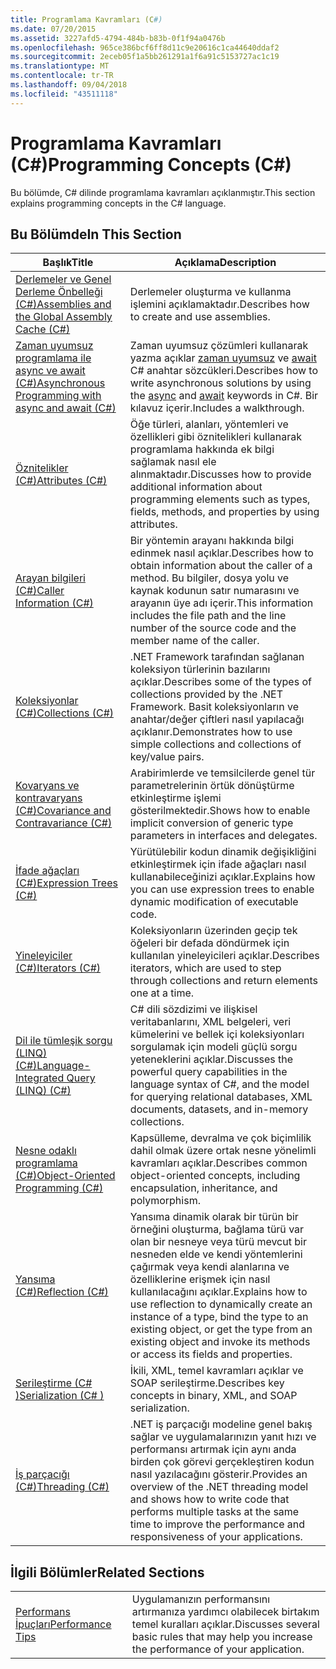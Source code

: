 ```yaml
---
title: Programlama Kavramları (C#)
ms.date: 07/20/2015
ms.assetid: 3227afd5-4794-484b-b83b-0f1f94a0476b
ms.openlocfilehash: 965ce386bcf6ff8d11c9e20616c1ca44640ddaf2
ms.sourcegitcommit: 2eceb05f1a5bb261291a1f6a91c5153727ac1c19
ms.translationtype: MT
ms.contentlocale: tr-TR
ms.lasthandoff: 09/04/2018
ms.locfileid: "43511118"
---
```

# <a name="programming-concepts-c"></a><span data-ttu-id="d055a-102">Programlama Kavramları (C#)</span><span class="sxs-lookup"><span data-stu-id="d055a-102">Programming Concepts (C#)</span></span>
<span data-ttu-id="d055a-103">Bu bölümde, C# dilinde programlama kavramları açıklanmıştır.</span><span class="sxs-lookup"><span data-stu-id="d055a-103">This section explains programming concepts in the C# language.</span></span>  
  
## <a name="in-this-section"></a><span data-ttu-id="d055a-104">Bu Bölümde</span><span class="sxs-lookup"><span data-stu-id="d055a-104">In This Section</span></span>  
  
|<span data-ttu-id="d055a-105">Başlık</span><span class="sxs-lookup"><span data-stu-id="d055a-105">Title</span></span>|<span data-ttu-id="d055a-106">Açıklama</span><span class="sxs-lookup"><span data-stu-id="d055a-106">Description</span></span>|  
|-----------|-----------------|  
|[<span data-ttu-id="d055a-107">Derlemeler ve Genel Derleme Önbelleği (C#)</span><span class="sxs-lookup"><span data-stu-id="d055a-107">Assemblies and the Global Assembly Cache (C#)</span></span>](../../../csharp/programming-guide/concepts/assemblies-gac/index.md)|<span data-ttu-id="d055a-108">Derlemeler oluşturma ve kullanma işlemini açıklamaktadır.</span><span class="sxs-lookup"><span data-stu-id="d055a-108">Describes how to create and use assemblies.</span></span>|  
|[<span data-ttu-id="d055a-109">Zaman uyumsuz programlama ile async ve await (C#)</span><span class="sxs-lookup"><span data-stu-id="d055a-109">Asynchronous Programming with async and await (C#)</span></span>](../../../csharp/programming-guide/concepts/async/index.md)|<span data-ttu-id="d055a-110">Zaman uyumsuz çözümleri kullanarak yazma açıklar [zaman uyumsuz](../../../csharp/language-reference/keywords/async.md) ve [await](../../../csharp/language-reference/keywords/await.md) C# anahtar sözcükleri.</span><span class="sxs-lookup"><span data-stu-id="d055a-110">Describes how to write asynchronous solutions by using the [async](../../../csharp/language-reference/keywords/async.md) and [await](../../../csharp/language-reference/keywords/await.md) keywords in C#.</span></span> <span data-ttu-id="d055a-111">Bir kılavuz içerir.</span><span class="sxs-lookup"><span data-stu-id="d055a-111">Includes a walkthrough.</span></span>|  
|[<span data-ttu-id="d055a-112">Öznitelikler (C#)</span><span class="sxs-lookup"><span data-stu-id="d055a-112">Attributes (C#)</span></span>](../../../csharp/programming-guide/concepts/attributes/index.md)|<span data-ttu-id="d055a-113">Öğe türleri, alanları, yöntemleri ve özellikleri gibi öznitelikleri kullanarak programlama hakkında ek bilgi sağlamak nasıl ele alınmaktadır.</span><span class="sxs-lookup"><span data-stu-id="d055a-113">Discusses how to provide additional information about programming elements such as types, fields, methods, and properties by using attributes.</span></span>|  
|[<span data-ttu-id="d055a-114">Arayan bilgileri (C#)</span><span class="sxs-lookup"><span data-stu-id="d055a-114">Caller Information (C#)</span></span>](../../../csharp/programming-guide/concepts/caller-information.md)|<span data-ttu-id="d055a-115">Bir yöntemin arayanı hakkında bilgi edinmek nasıl açıklar.</span><span class="sxs-lookup"><span data-stu-id="d055a-115">Describes how to obtain information about the caller of a method.</span></span> <span data-ttu-id="d055a-116">Bu bilgiler, dosya yolu ve kaynak kodunun satır numarasını ve arayanın üye adı içerir.</span><span class="sxs-lookup"><span data-stu-id="d055a-116">This information includes the file path and the line number of the source code and the member name of the caller.</span></span>|  
|[<span data-ttu-id="d055a-117">Koleksiyonlar (C#)</span><span class="sxs-lookup"><span data-stu-id="d055a-117">Collections (C#)</span></span>](../../../csharp/programming-guide/concepts/collections.md)|<span data-ttu-id="d055a-118">.NET Framework tarafından sağlanan koleksiyon türlerinin bazılarını açıklar.</span><span class="sxs-lookup"><span data-stu-id="d055a-118">Describes some of the types of collections provided by the .NET Framework.</span></span> <span data-ttu-id="d055a-119">Basit koleksiyonların ve anahtar/değer çiftleri nasıl yapılacağı açıklanır.</span><span class="sxs-lookup"><span data-stu-id="d055a-119">Demonstrates how to use simple collections and collections of key/value pairs.</span></span>|  
|[<span data-ttu-id="d055a-120">Kovaryans ve kontravaryans (C#)</span><span class="sxs-lookup"><span data-stu-id="d055a-120">Covariance and Contravariance (C#)</span></span>](../../../csharp/programming-guide/concepts/covariance-contravariance/index.md)|<span data-ttu-id="d055a-121">Arabirimlerde ve temsilcilerde genel tür parametrelerinin örtük dönüştürme etkinleştirme işlemi gösterilmektedir.</span><span class="sxs-lookup"><span data-stu-id="d055a-121">Shows how to enable implicit conversion of generic type parameters in interfaces and delegates.</span></span>|  
|[<span data-ttu-id="d055a-122">İfade ağaçları (C#)</span><span class="sxs-lookup"><span data-stu-id="d055a-122">Expression Trees (C#)</span></span>](../../../csharp/programming-guide/concepts/expression-trees/index.md)|<span data-ttu-id="d055a-123">Yürütülebilir kodun dinamik değişikliğini etkinleştirmek için ifade ağaçları nasıl kullanabileceğinizi açıklar.</span><span class="sxs-lookup"><span data-stu-id="d055a-123">Explains how you can use expression trees to enable dynamic modification of executable code.</span></span>|  
|[<span data-ttu-id="d055a-124">Yineleyiciler (C#)</span><span class="sxs-lookup"><span data-stu-id="d055a-124">Iterators (C#)</span></span>](../../../csharp/programming-guide/concepts/iterators.md)|<span data-ttu-id="d055a-125">Koleksiyonların üzerinden geçip tek öğeleri bir defada döndürmek için kullanılan yineleyicileri açıklar.</span><span class="sxs-lookup"><span data-stu-id="d055a-125">Describes iterators, which are used to step through collections and return elements one at a time.</span></span>|  
|[<span data-ttu-id="d055a-126">Dil ile tümleşik sorgu (LINQ) (C#)</span><span class="sxs-lookup"><span data-stu-id="d055a-126">Language-Integrated Query (LINQ) (C#)</span></span>](../../../csharp/programming-guide/concepts/linq/index.md)|<span data-ttu-id="d055a-127">C# dili sözdizimi ve ilişkisel veritabanlarını, XML belgeleri, veri kümelerini ve bellek içi koleksiyonları sorgulamak için modeli güçlü sorgu yeteneklerini açıklar.</span><span class="sxs-lookup"><span data-stu-id="d055a-127">Discusses the powerful query capabilities in the language syntax of C#, and the model for querying relational databases, XML documents, datasets, and in-memory collections.</span></span>|  
|[<span data-ttu-id="d055a-128">Nesne odaklı programlama (C#)</span><span class="sxs-lookup"><span data-stu-id="d055a-128">Object-Oriented Programming (C#)</span></span>](../../../csharp/programming-guide/concepts/object-oriented-programming.md)|<span data-ttu-id="d055a-129">Kapsülleme, devralma ve çok biçimlilik dahil olmak üzere ortak nesne yönelimli kavramları açıklar.</span><span class="sxs-lookup"><span data-stu-id="d055a-129">Describes common object-oriented concepts, including encapsulation, inheritance, and polymorphism.</span></span>|  
|[<span data-ttu-id="d055a-130">Yansıma (C#)</span><span class="sxs-lookup"><span data-stu-id="d055a-130">Reflection (C#)</span></span>](../../../csharp/programming-guide/concepts/reflection.md)|<span data-ttu-id="d055a-131">Yansıma dinamik olarak bir türün bir örneğini oluşturma, bağlama türü var olan bir nesneye veya türü mevcut bir nesneden elde ve kendi yöntemlerini çağırmak veya kendi alanlarına ve özelliklerine erişmek için nasıl kullanılacağını açıklar.</span><span class="sxs-lookup"><span data-stu-id="d055a-131">Explains how to use reflection to dynamically create an instance of a type, bind the type to an existing object, or get the type from an existing object and invoke its methods or access its fields and properties.</span></span>|  
|[<span data-ttu-id="d055a-132">Serileştirme (C# )</span><span class="sxs-lookup"><span data-stu-id="d055a-132">Serialization (C# )</span></span>](../../../csharp/programming-guide/concepts/serialization/index.md)|<span data-ttu-id="d055a-133">İkili, XML, temel kavramları açıklar ve SOAP serileştirme.</span><span class="sxs-lookup"><span data-stu-id="d055a-133">Describes key concepts in binary, XML, and SOAP serialization.</span></span>|  
|[<span data-ttu-id="d055a-134">İş parçacığı (C#)</span><span class="sxs-lookup"><span data-stu-id="d055a-134">Threading (C#)</span></span>](../../../csharp/programming-guide/concepts/threading/index.md)|<span data-ttu-id="d055a-135">.NET iş parçacığı modeline genel bakış sağlar ve uygulamalarınızın yanıt hızı ve performansı artırmak için aynı anda birden çok görevi gerçekleştiren kodun nasıl yazılacağını gösterir.</span><span class="sxs-lookup"><span data-stu-id="d055a-135">Provides an overview of the .NET threading model and shows how to write code that performs multiple tasks at the same time to improve the performance and responsiveness of your applications.</span></span>|  
  
## <a name="related-sections"></a><span data-ttu-id="d055a-136">İlgili Bölümler</span><span class="sxs-lookup"><span data-stu-id="d055a-136">Related Sections</span></span>  
  
|||  
|---|---|  
|[<span data-ttu-id="d055a-137">Performans İpuçları</span><span class="sxs-lookup"><span data-stu-id="d055a-137">Performance Tips</span></span>](../../../../docs/framework/performance/performance-tips.md) | <span data-ttu-id="d055a-138">Uygulamanızın performansını artırmanıza yardımcı olabilecek birtakım temel kuralları açıklar.</span><span class="sxs-lookup"><span data-stu-id="d055a-138">Discusses several basic rules that may help you increase the performance of your application.</span></span>|
